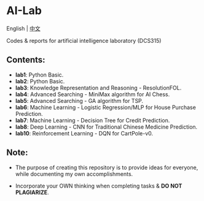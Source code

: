 # AI-Lab

English | [中文](README_cn.md) 

Codes & reports for artificial intelligence laboratory (DCS315) 

## Contents:

- **lab1**: Python Basic.
- **lab2**: Python Basic.
- **lab3**: Knowledge Representation and Reasoning - ResolutionFOL.
- **lab4**: Advanced Searching - MiniMax algorithm for AI Chess.
- **lab5**: Advanced Searching - GA algorithm for TSP.
- **lab6**: Machine Learning -  Logistic Regression/MLP for House Purchase Prediction.
- **lab7**: Machine Learning - Decision Tree for Credit Prediction.
- **lab8**: Deep Learning - CNN for Traditional Chinese Medicine Prediction.
- **lab10**: Reinforcement Learning - DQN for CartPole-v0.

## Note:

- The purpose of creating this repository is to provide ideas for everyone, while documenting my own accomplishments.

- Incorporate your OWN thinking when completing tasks & **DO NOT PLAGIARIZE**.
